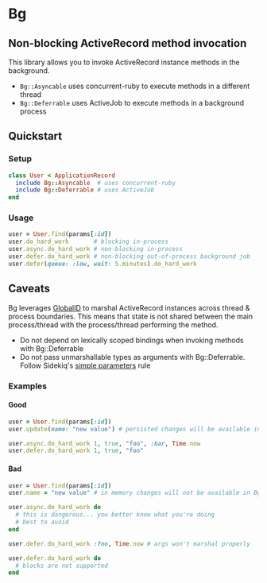 # Bg

## Non-blocking ActiveRecord method invocation

This library allows you to invoke ActiveRecord instance methods in the background.

* `Bg::Asyncable` uses concurrent-ruby to execute methods in a different thread
* `Bg::Deferrable` uses ActiveJob to execute methods in a background process


## Quickstart

### Setup

```ruby
class User < ApplicationRecord
  include Bg::Asyncable  # uses concurrent-ruby
  include Bg::Deferrable # uses ActiveJob
end
```

### Usage

```ruby
user = User.find(params[:id])
user.do_hard_work       # blocking in-process
user.async.do_hard_work # non-blocking in-process
user.defer.do_hard_work # non-blocking out-of-process background job
user.defer(queue: :low, wait: 5.minutes).do_hard_work
```

## Caveats

Bg leverages [GlobalID](https://github.com/rails/globalid) to marshal ActiveRecord instances across thread & process boundaries.
This means that state is not shared between the main process/thread with the process/thread performing the method.

* Do not depend on lexically scoped bindings when invoking methods with Bg::Deferrable
* Do not pass unmarshallable types as arguments with Bg::Deferrable.
  Follow Sidekiq's [simple parameters](https://github.com/mperham/sidekiq/wiki/Best-Practices#1-make-your-job-parameters-small-and-simple) rule

### Examples

#### Good

```ruby
user = User.find(params[:id])
user.update(name: "new value") # persisted changes will be available in Bg invoked methods

user.async.do_hard_work 1, true, "foo", :bar, Time.now
user.defer.do_hard_work 1, true, "foo"
```

#### Bad

```ruby
user = User.find(params[:id])
user.name = "new value" # in memory changes will not be available in Bg invoked methods

user.async.do_hard_work do
  # this is dangerous... you better know what you're doing
  # best to avoid
end

user.defer.do_hard_work :foo, Time.now # args won't marshal properly

user.defer.do_hard_work do
  # blocks are not supported
end
```
